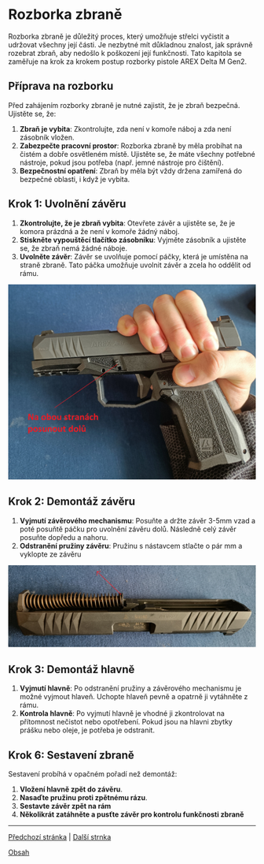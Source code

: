# Rozborka zbraně

Rozborka zbraně je důležitý proces, který umožňuje střelci vyčistit a udržovat všechny její části. Je nezbytné mít důkladnou znalost, jak správně rozebrat zbraň, aby nedošlo k poškození její funkčnosti. Tato kapitola se zaměřuje na krok za krokem postup rozborky pistole AREX Delta M Gen2.

## Příprava na rozborku

Před zahájením rozborky zbraně je nutné zajistit, že je zbraň bezpečná. Ujistěte se, že:

1. **Zbraň je vybita**: Zkontrolujte, zda není v komoře náboj a zda není zásobník vložen.
2. **Zabezpečte pracovní prostor**: Rozborka zbraně by měla probíhat na čistém a dobře osvětleném místě. Ujistěte se, že máte všechny potřebné nástroje, pokud jsou potřeba (např. jemné nástroje pro čištění).
3. **Bezpečnostní opatření**: Zbraň by měla být vždy držena zamířená do bezpečné oblasti, i když je vybita.

## Krok 1: Uvolnění závěru

1. **Zkontrolujte, že je zbraň vybita**: Otevřete závěr a ujistěte se, že je komora prázdná a že není v komoře žádný náboj.
2. **Stiskněte vypouštěcí tlačítko zásobníku**: Vyjměte zásobník a ujistěte se, že zbraň nemá žádné náboje.
3. **Uvolněte závěr**: Závěr se uvolňuje pomocí páčky, která je umístěna na straně zbraně. Tato páčka umožňuje uvolnit závěr a zcela ho oddělit od rámu.

![Obrázek 3 - Rozborka](img/03Disassembly.jpg)

## Krok 2: Demontáž závěru

1. **Vyjmutí závěrového mechanismu**: Posuňte a držte závěr 3-5mm vzad a poté posuňtě páčku pro uvolnění závěru dolů. Následně celý závěr posuňte dopředu a nahoru.
2. **Odstranění pružiny závěru**: Pružinu s nástavcem stlačte o pár mm a vyklopte ze závěru

![Obrázek 4 - Uvolnění pružiny](img/04Disassembly.jpg)

## Krok 3: Demontáž hlavně

1. **Vyjmutí hlavně**: Po odstranění pružiny a závěrového mechanismu je možné vyjmout hlaveň. Uchopte hlaveň pevně a opatrně ji vytáhněte z rámu.
2. **Kontrola hlavně**: Po vyjmutí hlavně je vhodné ji zkontrolovat na přítomnost nečistot nebo opotřebení. Pokud jsou na hlavni zbytky prášku nebo oleje, je potřeba je odstranit.

## Krok 6: Sestavení zbraně

Sestavení probíhá v opačném pořadí než demontáž:

1. **Vložení hlavně zpět do závěru**.
2. **Nasaďte pružinu proti zpětnému rázu**.
3. **Sestavte závěr zpět na rám**
4. **Několikrát zatáhněte a pusťte závěr pro kontrolu funkčnosti zbraně**


---

[Předchozí stránka](02function.md) |  [Další strnka](04cleaning.md)

[Obsah](README.md)